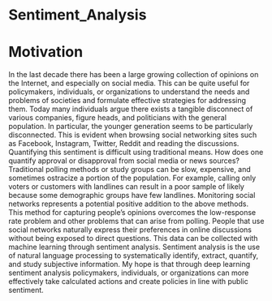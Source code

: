# Sentiment_Analysis

# Motivation
In the last decade there has been a large growing collection of opinions on the Internet, and especially on social media. This can be quite useful for policymakers, individuals, or organizations to understand the needs and problems of societies and formulate effective strategies for addressing them. Today many individuals argue there exists a tangible disconnect of various companies, figure heads, and politicians with the general population. In particular, the younger generation seems to be particularly disconnected. This is evident when browsing social networking sites such as Facebook, Instagram, Twitter, Reddit and reading the discussions. Quantifying this sentiment is difficult using traditional means. How does one quantify approval or disapproval from social media or news sources? Traditional polling methods or study groups can be slow, expensive, and sometimes ostracize a portion of the population. For example, calling only voters or customers with landlines can result in a poor sample of likely because some demographic groups have few landlines. Monitoring social networks represents a potential positive addition to the above methods. This method for capturing people’s opinions overcomes the low-response rate problem and other problems that can arise from polling. People that use social networks naturally express their preferences in online discussions without being exposed to direct questions. This data can be collected with machine learning through sentiment analysis. Sentiment analysis is the use of natural language processing to systematically identify, extract, quantify, and study subjective information. My hope is that through deep learning sentiment analysis policymakers, individuals, or organizations can more effectively take calculated actions and create policies in line with public sentiment.
